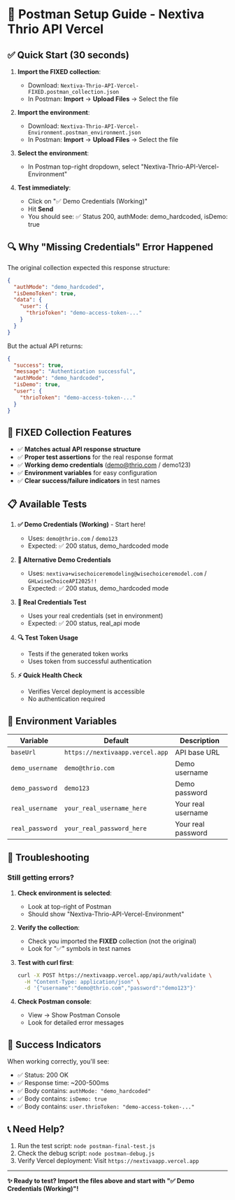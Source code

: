 # 🚀 Postman Setup Guide - Nextiva Thrio API Vercel

## ✅ Quick Start (30 seconds)

1. **Import the FIXED collection**:
   - Download: `Nextiva-Thrio-API-Vercel-FIXED.postman_collection.json`
   - In Postman: **Import** → **Upload Files** → Select the file

2. **Import the environment**:
   - Download: `Nextiva-Thrio-API-Vercel-Environment.postman_environment.json`
   - In Postman: **Import** → **Upload Files** → Select the file

3. **Select the environment**:
   - In Postman top-right dropdown, select "Nextiva-Thrio-API-Vercel-Environment"

4. **Test immediately**:
   - Click on "✅ Demo Credentials (Working)"
   - Hit **Send**
   - You should see: ✅ Status 200, authMode: demo_hardcoded, isDemo: true

## 🔍 Why "Missing Credentials" Error Happened

The original collection expected this response structure:
```json
{
  "authMode": "demo_hardcoded",
  "isDemoToken": true,
  "data": {
    "user": {
      "thrioToken": "demo-access-token-..."
    }
  }
}
```

But the actual API returns:
```json
{
  "success": true,
  "message": "Authentication successful",
  "authMode": "demo_hardcoded",
  "isDemo": true,
  "user": {
    "thrioToken": "demo-access-token-..."
  }
}
```

## 🎯 FIXED Collection Features

- ✅ **Matches actual API response structure**
- ✅ **Proper test assertions** for the real response format
- ✅ **Working demo credentials** (demo@thrio.com / demo123)
- ✅ **Environment variables** for easy configuration
- ✅ **Clear success/failure indicators** in test names

## 📋 Available Tests

1. **✅ Demo Credentials (Working)** - Start here!
   - Uses: `demo@thrio.com` / `demo123`
   - Expected: ✅ 200 status, demo_hardcoded mode

2. **🔑 Alternative Demo Credentials** 
   - Uses: `nextiva+wisechoiceremodeling@wisechoiceremodel.com` / `GHLwiseChoiceAPI2025!!`
   - Expected: ✅ 200 status, demo_hardcoded mode

3. **🌟 Real Credentials Test**
   - Uses your real credentials (set in environment)
   - Expected: ✅ 200 status, real_api mode

4. **🔍 Test Token Usage**
   - Tests if the generated token works
   - Uses token from successful authentication

5. **⚡ Quick Health Check**
   - Verifies Vercel deployment is accessible
   - No authentication required

## 🔧 Environment Variables

| Variable | Default | Description |
|----------|---------|-------------|
| `baseUrl` | `https://nextivaapp.vercel.app` | API base URL |
| `demo_username` | `demo@thrio.com` | Demo username |
| `demo_password` | `demo123` | Demo password |
| `real_username` | `your_real_username_here` | Your real username |
| `real_password` | `your_real_password_here` | Your real password |

## 🚨 Troubleshooting

### Still getting errors?

1. **Check environment is selected**:
   - Look at top-right of Postman
   - Should show "Nextiva-Thrio-API-Vercel-Environment"

2. **Verify the collection**:
   - Check you imported the **FIXED** collection (not the original)
   - Look for "✅" symbols in test names

3. **Test with curl first**:
   ```bash
   curl -X POST https://nextivaapp.vercel.app/api/auth/validate \
     -H "Content-Type: application/json" \
     -d '{"username":"demo@thrio.com","password":"demo123"}'
   ```

4. **Check Postman console**:
   - View → Show Postman Console
   - Look for detailed error messages

## 🎉 Success Indicators

When working correctly, you'll see:
- ✅ Status: 200 OK
- ✅ Response time: ~200-500ms
- ✅ Body contains: `authMode: "demo_hardcoded"`
- ✅ Body contains: `isDemo: true`
- ✅ Body contains: `user.thrioToken: "demo-access-token-..."`

## 📞 Need Help?

1. Run the test script: `node postman-final-test.js`
2. Check the debug script: `node postman-debug.js`
3. Verify Vercel deployment: Visit `https://nextivaapp.vercel.app`

---

**✨ Ready to test? Import the files above and start with "✅ Demo Credentials (Working)"!**